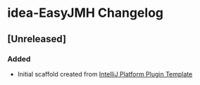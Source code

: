 <!-- Keep a Changelog guide -> https://keepachangelog.com -->

# idea-EasyJMH Changelog

## [Unreleased]
### Added
- Initial scaffold created from [IntelliJ Platform Plugin Template](https://github.com/JetBrains/intellij-platform-plugin-template)
